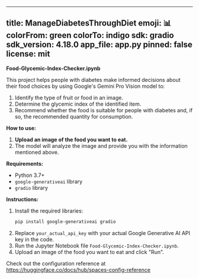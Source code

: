 
---
title: ManageDiabetesThroughDiet
emoji: 📊
colorFrom: green
colorTo: indigo
sdk: gradio
sdk_version: 4.18.0
app_file: app.py
pinned: false
license: mit
---


**Food-Glycemic-Index-Checker.ipynb**

This project helps people with diabetes make informed decisions about their food choices by using Google's Gemini Pro Vision model to:

1. Identify the type of fruit or food in an image.
2. Determine the glycemic index of the identified item.
3. Recommend whether the food is suitable for people with diabetes and, if so, the recommended quantity for consumption.

**How to use:**

1. **Upload an image of the food you want to eat.**
2. The model will analyze the image and provide you with the information mentioned above.

**Requirements:**

- Python 3.7+
- `google-generativeai` library
- `gradio` library

**Instructions:**

1. Install the required libraries:
   ```bash
   pip install google-generativeai gradio
   ```
2. Replace `your_actual_api_key` with your actual Google Generative AI API key in the code.
3. Run the Jupyter Notebook file `Food-Glycemic-Index-Checker.ipynb`.
4. Upload an image of the food you want to eat and click "Run".



Check out the configuration reference at https://huggingface.co/docs/hub/spaces-config-reference

